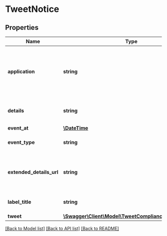 # TweetNotice

## Properties
Name | Type | Description | Notes
------------ | ------------- | ------------- | -------------
**application** | **string** | If the label is being applied or removed. Possible values are ‘apply’ or ‘remove’. | 
**details** | **string** | Information shown on the Tweet label | [optional] 
**event_at** | [**\DateTime**](\DateTime.md) | Event time. | 
**event_type** | **string** | The type of label on the Tweet | 
**extended_details_url** | **string** | Link to more information about this kind of label | [optional] 
**label_title** | **string** | Title/header of the Tweet label | [optional] 
**tweet** | [**\Swagger\Client\Model\TweetComplianceSchemaTweet**](TweetComplianceSchemaTweet.md) |  | 

[[Back to Model list]](../../README.md#documentation-for-models) [[Back to API list]](../../README.md#documentation-for-api-endpoints) [[Back to README]](../../README.md)

